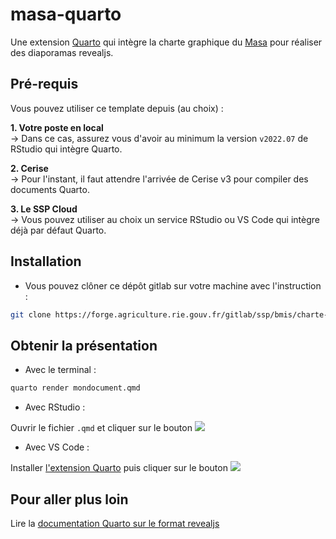 # masa-quarto

Une extension [Quarto](https://quarto.org) qui intègre la charte graphique du [Masa](https://agriculture.gouv.fr/) pour réaliser des diaporamas revealjs.

## Pré-requis

Vous pouvez utiliser ce template depuis (au choix) :  

**1. Votre poste en local**   
    -> Dans ce cas, assurez vous d'avoir au minimum la version `v2022.07` de RStudio qui intègre Quarto.

**2. Cerise**  
    -> Pour l'instant, il faut attendre l'arrivée de Cerise v3 pour compiler des documents Quarto.
    
**3. Le SSP Cloud**  
    -> Vous pouvez utiliser au choix un service RStudio ou VS Code qui intègre déjà par défaut Quarto.
   

## Installation

- Vous pouvez clôner ce dépôt gitlab sur votre machine avec l'instruction :  

 ``` bash
 git clone https://forge.agriculture.rie.gouv.fr/gitlab/ssp/bmis/charte-graphique/masa-quarto.git
 ```
 

## Obtenir la présentation

- Avec le terminal :  

``` bash
quarto render mondocument.qmd
```

- Avec RStudio :  

Ouvrir le fichier `.qmd` et cliquer sur le bouton ![](img/render_rstudio.png)

- Avec VS Code :

Installer [l'extension Quarto](https://marketplace.visualstudio.com/items?itemName=quarto.quarto) puis cliquer sur le bouton ![](img/render_rstudio.png)

## Pour aller plus loin

Lire la [documentation Quarto sur le format revealjs](https://quarto.org/docs/presentations/revealjs/)
